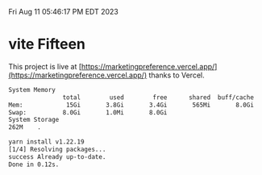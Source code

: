 Fri Aug 11 05:46:17 PM EDT 2023

# vite Fifteen


This project is live at [https://marketingpreference.vercel.app/](https://marketingpreference.vercel.app/) thanks to Vercel.

```bash
System Memory
               total        used        free      shared  buff/cache   available
Mem:            15Gi       3.8Gi       3.4Gi       565Mi       8.0Gi        10Gi
Swap:          8.0Gi       1.0Mi       8.0Gi
System Storage
262M	.
```
```bash
yarn install v1.22.19
[1/4] Resolving packages...
success Already up-to-date.
Done in 0.12s.
```
